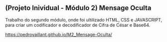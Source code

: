 ## (Projeto Inividual - Módulo 2) Mensage Oculta
Trabalho do segundo módulo, onde foi ultilizado HTML, CSS e JAVASCRIPT, para criar um codificador e decodificador de Cifra de César e Base64.

https://pedrovaillant.github.io/M2_Mensage-Oculta/
